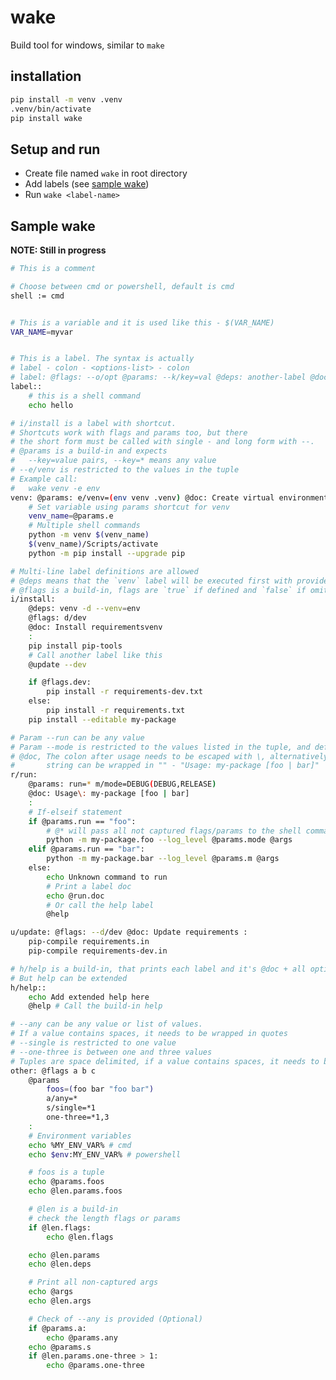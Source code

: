 # wake
Build tool for windows, similar to `make`


## installation

```bash
pip install -m venv .venv
.venv/bin/activate
pip install wake
```

## Setup and run

- Create file named `wake` in root directory
- Add labels (see [sample wake](#sample-wake))
- Run
  ```wake <label-name>``` 


## Sample wake

**NOTE: Still in progress**

```bash
# This is a comment

# Choose between cmd or powershell, default is cmd
shell := cmd


# This is a variable and it is used like this - $(VAR_NAME)
VAR_NAME=myvar


# This is a label. The syntax is actually 
# label - colon - <options-list> - colon
# label: @flags: --o/opt @params: --k/key=val @deps: another-label @doc: ... :
label::
    # this is a shell command
    echo hello

# i/install is a label with shortcut. 
# Shortcuts work with flags and params too, but there
# the short form must be called with single - and long form with --.
# @params is a build-in and expects
#   --key=value pairs, --key=* means any value
# --e/venv is restricted to the values in the tuple
# Example call:
#   wake venv -e env
venv: @params: e/venv=(env venv .venv) @doc: Create virtual environment :
    # Set variable using params shortcut for venv
    venv_name=@params.e
    # Multiple shell commands
    python -m venv $(venv_name)
    $(venv_name)/Scripts/activate
    python -m pip install --upgrade pip

# Multi-line label definitions are allowed
# @deps means that the `venv` label will be executed first with provided flags and params
# @flags is a build-in, flags are `true` if defined and `false` if omitted
i/install: 
    @deps: venv -d --venv=env
    @flags: d/dev 
    @doc: Install requirementsvenv
    :
    pip install pip-tools
    # Call another label like this
    @update --dev

    if @flags.dev:
        pip install -r requirements-dev.txt
    else:
        pip install -r requirements.txt
    pip install --editable my-package

# Param --run can be any value
# Param --mode is restricted to the values listed in the tuple, and default is DEBUG
# @doc, The colon after usage needs to be escaped with \, alternatively,
#       string can be wrapped in "" - "Usage: my-package [foo | bar]"
r/run: 
    @params: run=* m/mode=DEBUG(DEBUG,RELEASE)
    @doc: Usage\: my-package [foo | bar]
    :
    # If-elseif statement
    if @params.run == "foo":
        # @* will pass all not captured flags/params to the shell command
        python -m my-package.foo --log_level @params.mode @args
    elif @params.run == "bar":
        python -m my-package.bar --log_level @params.m @args
    else:
        echo Unknown command to run
        # Print a label doc
        echo @run.doc
        # Or call the help label
        @help

u/update: @flags: --d/dev @doc: Update requirements :
    pip-compile requirements.in
    pip-compile requirements-dev.in

# h/help is a build-in, that prints each label and it's @doc + all options
# But help can be extended
h/help::
    echo Add extended help here
    @help # Call the build-in help

# --any can be any value or list of values.
# If a value contains spaces, it needs to be wrapped in quotes
# --single is restricted to one value
# --one-three is between one and three values
# Tuples are space delimited, if a value contains spaces, it needs to be wrapped in quotes
other: @flags a b c
    @params 
        foos=(foo bar "foo bar")
        a/any=*
        s/single=*1
        one-three=*1,3
    :
    # Environment variables
    echo %MY_ENV_VAR% # cmd
    echo $env:MY_ENV_VAR% # powershell

    # foos is a tuple
    echo @params.foos
    echo @len.params.foos

    # @len is a build-in
    # check the length flags or params
    if @len.flags:
        echo @len.flags

    echo @len.params
    echo @len.deps

    # Print all non-captured args
    echo @args
    echo @len.args

    # Check of --any is provided (Optional)
    if @params.a:
        echo @params.any
    echo @params.s
    if @len.params.one-three > 1:
        echo @params.one-three

```

